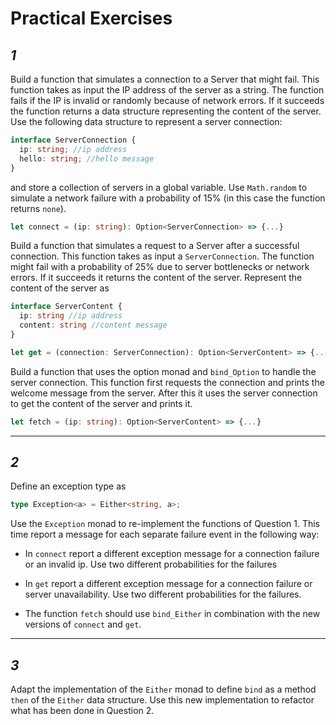 # Practical Exercises

## _1_

Build a function that simulates a connection to a Server that might fail. This function takes as input the IP address of the server as a string. The function fails if the IP is invalid or randomly because of network errors. If it succeeds the function returns a data structure representing the content of the server. Use the following data structure to represent a server connection:

```ts
interface ServerConnection {
  ip: string; //ip address
  hello: string; //hello message
}
```

and store a collection of servers in a global variable. Use `Math.random` to simulate a network failure with a probability of 15% (in this case the function returns `none`).

```ts
let connect = (ip: string): Option<ServerConnection> => {...}
```

Build a function that simulates a request to a Server after a successful connection. This function takes as input a `ServerConnection`. The function might fail with a probability of 25% due to server bottlenecks or network errors. If it succeeds it returns the content of the server. Represent the content of the server as

```ts
interface ServerContent {
  ip: string //ip address
  content: string //content message
}

let get = (connection: ServerConnection): Option<ServerContent> => {...}
```

Build a function that uses the option monad and `bind_Option` to handle the server connection. This function first requests the connection and prints the welcome message from the server. After this it uses the server connection to get the content of the server and prints it.

```ts
let fetch = (ip: string): Option<ServerContent> => {...}
```

<hr>

## _2_

Define an exception type as

```ts
type Exception<a> = Either<string, a>;
```

Use the `Exception` monad to re-implement the functions of Question 1. This time report a message for each separate failure event in the following way:

- In `connect` report a different exception message for a connection failure or an invalid ip. Use two different probabilities for the failures

- In `get` report a different exception message for a connection failure or server unavailability. Use two different probabilities for the failures.

- The function `fetch` should use `bind_Either` in combination with the new versions of `connect` and `get`.

<hr>

## _3_

Adapt the implementation of the `Either` monad to define `bind` as a method `then` of the `Either` data structure. Use this new implementation to refactor what has been done in Question 2.
